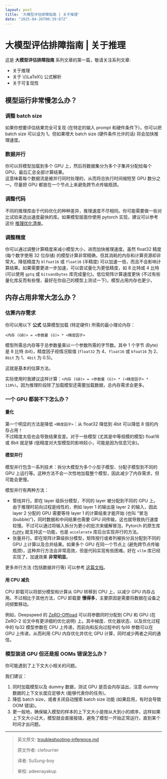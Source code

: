 ```yaml
---
layout: post
title: '大模型评估排障指南 | 关于推理'
date: "2025-04-26T00:39:07Z"
---
```

大模型评估排障指南 | 关于推理
================

这是 **大模型评估排障指南** 系列文章的第一篇，敬请关注系列文章:

*   关于推理
*   关于 \\(\\LaTeX\\) 公式解析
*   关于可复现性

模型运行非常慢怎么办？
-----------

### 调整 batch size

如果你想要评估结果完全可复现 (在特定的输入 prompt 和硬件条件下)，你可以把 batch size 可以设为 1。但如果增大 batch size (硬件条件允许的话) 将会加快推理速度。

### 数据并行

你可以将模型加载到多个 GPU 上，然后将数据集分为多个子集并分配给每个 GPU，最后汇总全部计算结果。  
这意味着每个数据流是被并行同时处理的，从而将总执行时间缩短至 GPU 数分之一。尽量把 GPU 都放在一个节点上来避免跨节点传输瓶颈。

### 调整代码

不同的推理库由于代码优化的种种差异，推理速度不尽相同。你可能需要做一些对比试验来选出速度最快的库。如果模型层面你使用 pytorch 实现，建议可以参考这份 [推理优化清单](https://pytorch.org/serve/performance_checklist.html)。

### 调整精度

你可以通过调整计算精度来减小模型大小，进而加快推理速度。虽然 float32 精度 (每个数字使用 32 位存储) 的模型计算非常精确，但其消耗的内存和计算资源却非常大。降低精度为 `blfoat16` 或 `float16` (半精度) 可以加速一倍，而且不会影响计算结果。如果需要更进一步加速，可以尝试量化为更低精度，如 8 比特或 4 比特 (可以使用 `gptq` 或 `bitsandbytes` 库完成量化)。低位矩阵计算速度更快 (不过有些量化库反而有些慢，最好在你自己的模型上测试一下)，模型占用内存也更少。

内存占用非常大怎么办？
-----------

### 估算内存需求

你可以用以下 **公式** 估算模型加载 (特定硬件) 所需的最小理论内存：

`<内存 (GB)> = <参数量 (G)> * <精度因子>`

模型所需总内存等于总参数量乘以一个参数所需的字节数。其中 1 个字节 (Byte) 是 8 比特 (bit)，精度因子视情况取值 (`float32` 为 4、`float16` 或 `bfoat16` 为 2、`8bit` 为 1、`4bit` 为 0.5)。

这就是基本的估算方法。

实际使用时我建议这样计算：`<内存 (GB)> = <参数量 (G)> * (<精度因子> * 110%)`。因为推理阶段除了加载模型还需要加载数据，总内存需求会更多。

### 一个 GPU 都装不下怎么办？

#### 量化

第一个明显的方法是降低 `<精度因子>`：从 float32 降低到 4bit 可以降低 8 倍的内存占用！  
不过精度太低也会导致结果变差。对于一些模型 (尤其是中等规模的模型) float16 或 8bit 就足够 (低精度对大型模型的影响较小，可能是因为信息冗余)。

#### 模型并行

模型并行包含一系列技术：拆分大模型为多个小型子模型、分配子模型到不同的 GPU 上运行等。这种方法不会一次性地加载整个模型，因此减少了内存需求，但可能会更慢。

模型并行有两种方法：

*   管线并行。即在 layer 级拆分模型，不同的 layer 被分配到不同的 GPU 上。由于推理时前向过程是线性的，例如 layer 1 的输出是 layer 2 的输入，因此 layer 2 分配的 GPU 需要等待 layer 1 的计算结束才能开始 (也叫 “冒泡 (bubble)”)，同时数据和中间结果也需要 GPU 间传输，这也就导致执行速度较慢。不过可以通过将输入拆分为更小的批次来缓解冒泡，Pytorch 的原生库 [`PiPPy`](https://github.com/pytorch/PiPPy) 就支持这一功能，也是 `accelerate` 库后台实现并行的方法。
*   张量并行。即在矩阵计算级拆分模型，矩阵按行或者列被拆分且分配到不同的 GPU 上计算以及合并结果。如果多个 GPU 在同一个节点上 (避免跨节点传输瓶颈)，这种并行方法会非常高效，但是代码实现有些困难。好在 `vllm` 库已经实现了，加速效果 **非常明显**。

更多并行方法 (包括数据并行等) 可以参考 [这篇文档](https://huggingface.co/docs/transformers/v4.15.0/en/parallelism)。

#### 用 CPU 减负

CPU 卸载可以将部分模型和计算从 GPU 转移到 CPU 上，以减少 GPU 内存占用。不过相比于其他方法，CPU 卸载要 **慢得多**，主要原因是需要将数据在设备之间频繁移动。

例如，Deepspeed 的 [ZeRO-Offload](https://arxiv.org/abs/2101.06840) 可以将参数同时分配到 CPU 和 GPU (在 ZeRO-2 论文中有更详细的优化说明) 上。其中梯度、优化器状态、以及优化过程中的 fp32 模型参数在 CPU 上传递，而前向和反向过程中的 fp16 参数可以在 GPU 上传递，从而利用 CPU 内存优化并优化 GPU 计算，同时减少两者之间的通信。

### 模型装进 GPU 但还是报 OOMs 错误怎么办？

你可能遇到了上下文大小相关的问题。

我们建议：

1.  同时加载模型以及 dummy 数据，测试 GPU 是否会内存溢出，注意 dummy 数据的上下文长度应足够大 (能够代表你的任务)。
2.  降低 batch size，或者关闭自动搜索 batch size 功能 (如果启用，有时会导致 OOM 错误)。
3.  更一般地，确保输入模型的样本的上下文大小是按从大到小的顺序，这样如果上下文大小过大，模型就会直接报错，避免了模型一开始正常运行，直到某个时间才出问题。

* * *

> 英文原文: [troubleshooting-inference.md](https://raw.githubusercontent.com/huggingface/evaluation-guidebook/refs/heads/main/translations/zh/contents/troubleshooting/troubleshooting-inference.md)
> 
> 原文作者: clefourrier
> 
> 译者: SuSung-boy
> 
> 审校: adeenayakup